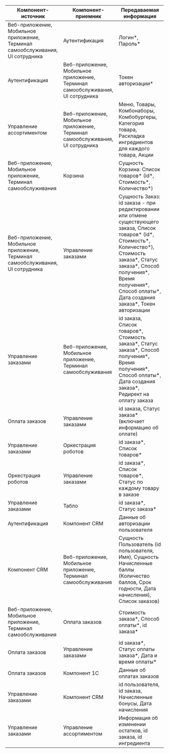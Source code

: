 |Компонент-источник|Компонент-приемник|Передаваемая информация|
|----------------------|-----------------------|----------------------------|
|Веб-приложение, Мобильное приложение, Терминал самообслуживания, UI сотрудника|Аутентификация|Логин*, Пароль*|
|Аутентификация|Веб-приложение, Мобильное приложение, Терминал самообслуживания, UI сотрудника|Токен авторизации*|
|Управление ассортиментом|Веб-приложение, Мобильное приложение, Терминал самообслуживания, UI сотрудника|Меню, Товары, Комбонаборы, Комбобургеры, Категория товара, Раскладка ингредиентов для каждого товара, Акции|
|Веб-приложение, Мобильное приложение, Терминал самообслуживания|Корзина|Сущность Корзина: Список товаров* (id*, Стоимость*, Количество*)|
|Веб-приложение, Мобильное приложение, Терминал самообслуживания, UI сотрудника|Управление заказами|Сущность Заказ: id заказа - при редактировании или отмене существующего заказа, Список товаров* (id*, Стоимость*, Количество*), Стоимость заказа*, Статус заказа*, Способ получения*, Время получения*, Способ оплаты*, Дата создания заказа*, Токен авторизации|
|Управление заказами|Веб-приложение, Мобильное приложение, Терминал самообслуживания|id заказа, Список товаров*, Стоимость заказа*, Статус заказа*, Способ получения*, Время получения*, Способ оплаты*, Дата создания заказа*, Редирект на оплату заказа|
|Оплата заказов|Управление заказами|id заказа, Статус заказа* (включает информацию об оплате)|
|Управление заказами|Оркестрация роботов|id заказа*, Список товаров*|
|Оркестрация роботов|Управление заказами|id заказа*, Список товаров*, Статус по каждому товару в заказе|
|Управление заказами|Табло|id заказа*, Статус заказа*|
|Аутентификация|Компонент CRM|Данные об авторизации пользователя|
|Компонент CRM|Веб-приложение, Мобильное приложение, Терминал самообслуживания|Сущность Пользователь (id пользователя, Имя), Сущность Начисленные баллы (Количество баллов, Срок годности, Дата начисления), Список заказов)
|Веб-приложение, Мобильное приложение, Терминал самообслуживания|Оплата заказов|Стоимость заказа*, Способ оплаты*, id заказа*|
|Оплата заказов|Управление заказами|id заказа*, Статус оплаты заказа*, Дата и время оплаты*|
|Оплата заказов|Компонент 1С|Данные об оплатах заказов|
|Управление заказами|Компонент CRM|id пользователя, id заказа, Начисленные бонусы, Дата начисления|
|Управление заказами|Управление ассортиментом|Информация об изменении остатков, id заказа, id ингредиента|
